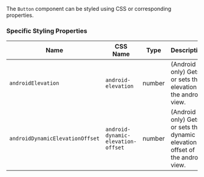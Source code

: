 The `Button` component can be styled using CSS or corresponding properties.

<snippet id='button-styling-html'/>
<snippet id='button-styling-css'/>

### Specific Styling Properties

| Name     | CSS Name  | Type  | Description    |
|----------|---------|---------|----------------|
| `androidElevation`   | `android-elevation` | number | (Android only) Gets or sets the elevation of the android view. |
| `androidDynamicElevationOffset`   | `android-dynamic-elevation-offset` |  number | (Android only) Gets or sets the dynamic elevation offset of the android view.
